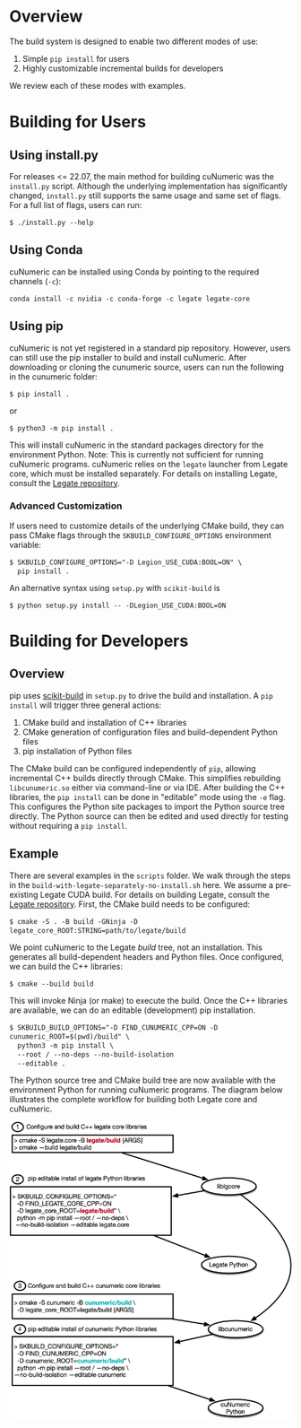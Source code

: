<!--
Copyright 2021-2022 NVIDIA Corporation

Licensed under the Apache License, Version 2.0 (the "License");
you may not use this file except in compliance with the License.
You may obtain a copy of the License at

    http://www.apache.org/licenses/LICENSE-2.0

Unless required by applicable law or agreed to in writing, software
distributed under the License is distributed on an "AS IS" BASIS,
WITHOUT WARRANTIES OR CONDITIONS OF ANY KIND, either express or implied.
See the License for the specific language governing permissions and
limitations under the License.

-->

# Overview

The build system is designed to enable two different modes of use:
1. Simple `pip install` for users
2. Highly customizable incremental builds for developers

We review each of these modes with examples.


# Building for Users

## Using install.py

For releases <= 22.07, the main method for building cuNumeric was the `install.py` script.
Although the underlying implementation has significantly changed, `install.py` still supports the
same usage and same set of flags. For a full list of flags, users can run:

```
$ ./install.py --help
```

## Using Conda
 
cuNumeric can be installed using Conda by pointing to the required channels (`-c`):

```
conda install -c nvidia -c conda-forge -c legate legate-core
```

## Using pip

cuNumeric is not yet registered in a standard pip repository. However, users can still use the 
pip installer to build and install cuNumeric. After downloading or cloning the cunumeric source,
users can run the following in the cunumeric folder:

```
$ pip install .
```
or
```
$ python3 -m pip install .
```

This will install cuNumeric in the standard packages directory for the environment Python.
Note: This is currently not sufficient for running cuNumeric programs. cuNumeric relies
on the `legate` launcher from Legate core, which must be installed separately.
For details on installing Legate, consult the [Legate repository](https://github.com/nv-legate/legate.core).

### Advanced Customization

If users need to customize details of the underlying CMake build, they can pass
CMake flags through the `SKBUILD_CONFIGURE_OPTIONS` environment variable:

```
$ SKBUILD_CONFIGURE_OPTIONS="-D Legion_USE_CUDA:BOOL=ON" \
  pip install .
```
An alternative syntax using `setup.py` with `scikit-build` is
```
$ python setup.py install -- -DLegion_USE_CUDA:BOOL=ON
```

# Building for Developers

## Overview

pip uses [scikit-build](https://scikit-build.readthedocs.io/en/latest/)
in `setup.py` to drive the build and installation.  A `pip install` will trigger three general actions:

1. CMake build and installation of C++ libraries
2. CMake generation of configuration files and build-dependent Python files
3. pip installation of Python files

The CMake build can be configured independently of `pip`, allowing incremental C++ builds directly through CMake.
This simplifies rebuilding `libcunumeric.so` either via command-line or via IDE.
After building the C++ libraries, the `pip install` can be done in "editable" mode using the `-e` flag.
This configures the Python site packages to import the Python source tree directly.
The Python source can then be edited and used directly for testing without requiring a `pip install`.

## Example

There are several examples in the `scripts` folder. We walk through the steps in the `build-with-legate-separately-no-install.sh` here.
We assume a pre-existing Legate CUDA build. For details on building Legate, consult the [Legate repository](https://github.com/nv-legate/legate.core).
First, the CMake build needs to be configured:

```
$ cmake -S . -B build -GNinja -D legate_core_ROOT:STRING=path/to/legate/build
```

We point cuNumeric to the Legate *build* tree, not an installation.
This generates all build-dependent headers and Python files.
Once configured, we can build the C++ libraries:

```
$ cmake --build build
```

This will invoke Ninja (or make) to execute the build.
Once the C++ libraries are available, we can do an editable (development) pip installation.

```
$ SKBUILD_BUILD_OPTIONS="-D FIND_CUNUMERIC_CPP=ON -D cunumeric_ROOT=$(pwd)/build" \
  python3 -m pip install \
  --root / --no-deps --no-build-isolation 
  --editable .
```

The Python source tree and CMake build tree are now available with the environment Python 
for running cuNumeric programs. The diagram below illustrates the 
complete workflow for building both Legate core and cuNumeric.

<img src="docs/figures/developer-build.png" alt="drawing" width="600"/>


